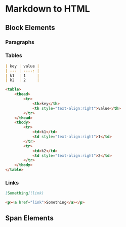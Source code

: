 # Markdown to HTML

## Block Elements

### Paragraphs



### Tables

```markdown
| key | value |
| --- | ----: |
| k1  | 1     |
| k2  | 2     |
```

```html
<table>
    <thead>
        <tr>
            <th>key</th>
            <th style="text-align:right">value</th>
        </tr>
    </thead>
    <tbody>
        <tr>
            <td>k1</td>
            <td style="text-align:right">1</td>
        </tr>
        <tr>
            <td>k2</td>
            <td style="text-align:right">2</td>
        </tr>
    </tbody>
</table>

```

### Links

```markdown
[Something](link)
```

```html
<p><a href="link">Something</a></p>
```

## Span Elements




